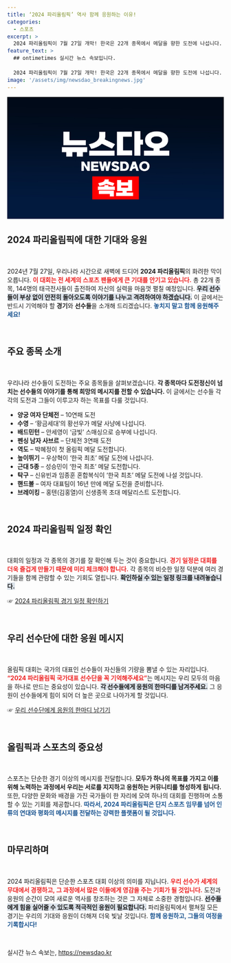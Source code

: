 ```yaml
---
title: ‘2024 파리올림픽’ 역사 함께 응원하는 이유!
categories:
  - 스포츠
excerpt: >
  2024 파리올림픽이 7월 27일 개막! 한국은 22개 종목에서 메달을 향한 도전에 나섭니다. 각 종목의 스타 선수들이 새로운 역사를 쓸 이 특별한 순간을 함께하세요!
feature_text: >
  ## ontimetimes 실시간 뉴스 속보입니다.

  2024 파리올림픽이 7월 27일 개막! 한국은 22개 종목에서 메달을 향한 도전에 나섭니다. 각 종목의 스타 선수들이 새로운 역사를 쓸 이 특별한 순간을 함께하세요!
image: '/assets/img/newsdao_breakingnews.jpg'
---
```


<p><img src="/assets/img/newsdao_breakingnews.jpg" alt="ontimetimes 속보" /></p>

<h2 data-ke-size="size26">2024 파리올림픽에 대한 기대와 응원</h2>

<p data-ke-size="size16">&nbsp;</p>

<p>2024년 7월 27일, 우리나라 시간으로 새벽에 드디어 <strong>2024 파리올림픽</strong>의 화려한 막이 오릅니다. <b><span style="color: #ee2323;">이 대회는 전 세계의 스포츠 팬들에게 큰 기대를 안기고 있습니다.</span></b> 총 22개 종목, 144명의 태극전사들이 출전하여 자신의 실력을 마음껏 펼칠 예정입니다. <b><span style="background-color: #21538527;">우리 선수들이 부상 없이 안전히 돌아오도록 이야기를 나누고 격려하여야 하겠습니다.</span></b> 이 글에서는 반드시 기억해야 할 <strong>경기</strong>와 <strong>선수들</strong>을 소개해 드리겠습니다. <b><span style="color: #1a5490;">놓치지 말고 함께 응원해주세요!</span></b></p>

<p data-ke-size="size16">&nbsp;</p>

<h2 data-ke-size="size26">주요 종목 소개</h2>

<p data-ke-size="size16">&nbsp;</p>

<p>우리나라 선수들이 도전하는 주요 종목들을 살펴보겠습니다. <b>각 종목마다 도전정신이 넘치는 선수들의 이야기를 통해 희망의 메시지를 전할 수 있습니다.</b> 이 글에서는 선수들 각각의 도전과 그들이 이루고자 하는 목표를 다룰 것입니다. </p>

<ul>
<li><b>양궁 여자 단체전</b> – 10연패 도전</li>
<li><b>수영</b> – ‘황금세대’의 황선우가 메달 사냥에 나섭니다.</li>
<li><b>배드민턴</b> – 안세영이 ‘금빛’ 스매싱으로 승부에 나섭니다.</li>
<li><b>펜싱 남자 사브르</b> – 단체전 3연패 도전</li>
<li><b>역도</b> – 박혜정이 첫 올림픽 메달 도전합니다.</li>
<li><b>높이뛰기</b> – 우상혁이 ‘한국 최초’ 메달 도전에 나섭니다.</li>
<li><b>근대 5종</b> – 성승민이 ‘한국 최초’ 메달 도전합니다.</li>
<li><b>탁구</b> – 신유빈과 임종훈 혼합복식이 ‘한국 최초’ 메달 도전에 나설 것입니다.</li>
<li><b>핸드볼</b> – 여자 대표팀이 16년 만에 메달 도전을 준비합니다.</li>
<li><b>브레이킹</b> – 홍텐(김홍열)이 신생종목 초대 메달리스트 도전합니다.</li>
</ul>

<p data-ke-size="size16">&nbsp;</p>

<h2 data-ke-size="size26">2024 파리올림픽 일정 확인</h2>

<p data-ke-size="size16">&nbsp;</p>

<p>대회의 일정과 각 종목의 경기를 잘 확인해 두는 것이 중요합니다. <b><span style="color: #ee2323;">경기 일정은 대회를 더욱 즐겁게 만들기 때문에 미리 체크해야 합니다.</span></b> 각 종목의 비슷한 일정 덕분에 여러 경기들을 함께 관람할 수 있는 기회도 열립니다. <b><span style="background-color: #21538527;">확인하실 수 있는 일정 링크를 내려놓습니다.</span></b> </p>

<p>
☞ <a href="https://www.olympics.com/en/olympic-games/paris-2024/schedule">2024 파리올림픽 경기 일정 확인하기</a>
</p>

<p data-ke-size="size16">&nbsp;</p>

<h2 data-ke-size="size26">우리 선수단에 대한 응원 메시지</h2>

<p data-ke-size="size16">&nbsp;</p>

<p>올림픽 대회는 국가의 대표인 선수들이 자신들의 기량을 뽐낼 수 있는 자리입니다. <b><span style="color: #ee2323;">“2024 파리올림픽 국가대표 선수단을 꼭 기억해주세요”</span></b>는 메시지는 우리 모두의 마음을 하나로 만드는 중요성이 있습니다. <b><span style="background-color: #21538527;">각 선수들에게 응원의 한마디를 남겨주세요.</span></b> 그 응원이 선수들에게 힘이 되어 더 높은 곳으로 나아가게 할 것입니다. </p>

<p>
☞ <a href="https://https://www.korea.kr/">우리 선수단에게 응원의 한마디 남기기</a>
</p>

<p data-ke-size="size16">&nbsp;</p>

<h2 data-ke-size="size26">올림픽과 스포츠의 중요성</h2>

<p data-ke-size="size16">&nbsp;</p>

<p>스포츠는 단순한 경기 이상의 메시지를 전달합니다. <b>모두가 하나의 목표를 가지고 이를 위해 노력하는 과정에서 우리는 서로를 지지하고 응원하는 커뮤니티를 형성하게 됩니다.</b> 또한, 다양한 문화와 배경을 가진 국가들이 한 자리에 모여 하나의 대회를 진행하며 소통할 수 있는 기회를 제공합니다. <b><span style="color: #1a5490;">따라서, 2024 파리올림픽은 단지 스포츠 임무를 넘어 인류의 연대와 평화의 메시지를 전달하는 강력한 플랫폼이 될 것입니다.</span></b> </p>

<p data-ke-size="size16">&nbsp;</p>

<h2 data-ke-size="size26">마무리하며</h2>

<p data-ke-size="size16">&nbsp;</p>

<p>2024 파리올림픽은 단순한 스포츠 대회 이상의 의미를 지닙니다. <b><span style="color: #ee2323;">우리 선수가 세계의 무대에서 경쟁하고, 그 과정에서 많은 이들에게 영감을 주는 기회가 될 것입니다.</span></b> 도전과 응원의 순간이 모여 새로운 역사를 창조하는 것은 그 자체로 소중한 경험입니다. <b><span style="background-color: #21538527;">선수들에게 힘을 실어줄 수 있도록 적극적인 응원이 필요합니다.</span></b> 파리올림픽에서 펼쳐질 모든 경기는 우리의 기대와 응원이 더해져 더욱 빛날 것입니다. <b><span style="color: #1a5490;">함께 응원하고, 그들의 여정을 기록합시다!</span></b> </p>

<p data-ke-size="size16">&nbsp;</p>
실시간 뉴스 속보는, <a href="https://newsdao.kr" rel="dofollow">https://newsdao.kr</a>


